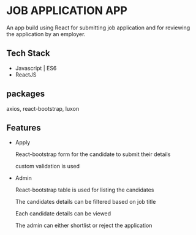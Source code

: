 
# JOB APPLICATION APP

An app build using React for submitting job application and for reviewing the application by an employer.

## Tech Stack
- Javascript | ES6
- ReactJS





  
## packages

axios, react-bootstrap, luxon
  


  
## Features

- Apply
  
   React-bootstrap form for the candidate to submit their details

   custom validation is used

- Admin 
 
  React-bootstrap table is used for listing the candidates
  
  The candidates details can be filtered based on job title

  Each candidate details can be viewed

  The admin can either shortlist or reject the application
